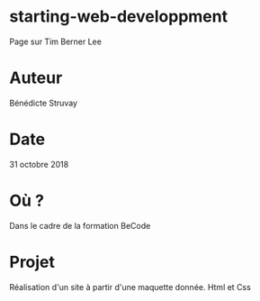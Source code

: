 # starting-web-developpment

Page sur Tim Berner Lee

# Auteur
Bénédicte Struvay

# Date
31 octobre 2018

# Où ?
Dans le cadre de la formation BeCode

# Projet
Réalisation d'un site à partir d'une maquette donnée. Html et Css